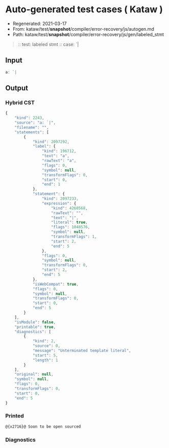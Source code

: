 # Auto-generated test cases ( Kataw )
- Regenerated: 2021-03-17
- From: kataw/test/__snapshot__/compiler/error-recovery/js/autogen.md
- Path: kataw/test/__snapshot__/compiler/error-recovery/js/gen/labeled_stmt
> :: test: labeled stmt
> :: case: `|
## Input

`````js
a: `|
`````

## Output

### Hybrid CST

```javascript
{
    "kind": 2243,
    "source": "a: `|",
    "filename": "",
    "statements": [
        {
            "kind": 2097292,
            "label": {
                "kind": 196712,
                "text": "a",
                "rawText": "a",
                "flags": 0,
                "symbol": null,
                "transformFlags": 0,
                "start": 0,
                "end": 1
            },
            "statement": {
                "kind": 2097233,
                "expression": {
                    "kind": 4260568,
                    "rawText": "",
                    "text": "|",
                    "literal": true,
                    "flags": 1048576,
                    "symbol": null,
                    "transformFlags": 1,
                    "start": 2,
                    "end": 5
                },
                "flags": 0,
                "symbol": null,
                "transformFlags": 0,
                "start": 2,
                "end": 5
            },
            "isWebCompat": true,
            "flags": 0,
            "symbol": null,
            "transformFlags": 0,
            "start": 0,
            "end": 5
        }
    ],
    "isModule": false,
    "printable": true,
    "diagnostics": [
        {
            "kind": 2,
            "source": 0,
            "message": "Unterminated template literal",
            "start": 5,
            "length": 1
        }
    ],
    "original": null,
    "symbol": null,
    "flags": 0,
    "transformFlags": 0,
    "start": 0,
    "end": 5
}
```

### Printed

```javascript
@{x2716}@ Soon to be open sourced
```

### Diagnostics

```javascript

```

